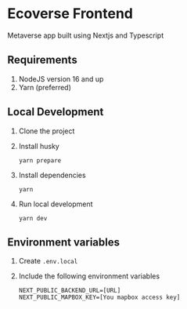 # Ecoverse Frontend

Metaverse app built using Nextjs and Typescript

## Requirements

1. NodeJS version 16 and up
2. Yarn (preferred)

## Local Development

1. Clone the project
2. Install husky

   `yarn prepare`

3. Install dependencies

   `yarn`

4. Run local development

   `yarn dev`

## Environment variables

1. Create `.env.local`

2. Include the following environment variables

   ```
   NEXT_PUBLIC_BACKEND_URL=[URL]
   NEXT_PUBLIC_MAPBOX_KEY=[You mapbox access key]
   ```

